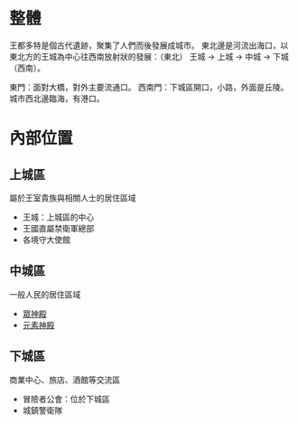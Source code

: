 <!-- TITLE: 多特 -->
<!-- SUBTITLE: 王國首都 -->

# 整體
王都多特是個古代遺跡，聚集了人們而後發展成城市。
東北邊是河流出海口，以東北方的王城為中心往西南放射狀的發展：（東北） 王城 -> 上城 -> 中城 -> 下城 （西南）。

東門：面對大橋，對外主要流通口。
西南門：下城區開口，小路，外面是丘陵。
城市西北邊臨海，有港口。

# 內部位置
## 上城區
屬於王室貴族與相關人士的居住區域
* 王城：上城區的中心
* 王國直屬禁衛軍總部
* 各境守大使館
## 中城區
一般人民的居住區域
* [眾神殿](/地理/眾神殿)
* [元素神殿](/地理/元素神殿)
## 下城區
商業中心、旅店、酒館等交流區
* 冒險者公會：位於下城區
* 城鎮警衛隊


